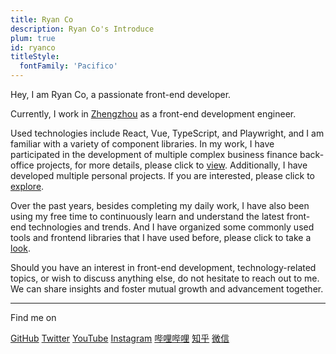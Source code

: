 ```yaml
---
title: Ryan Co
description: Ryan Co's Introduce
plum: true
id: ryanco
titleStyle:
  fontFamily: 'Pacifico'
---
```


Hey, I am Ryan Co, a passionate front-end developer.

Currently, I work in [Zhengzhou](https://maps.app.goo.gl/5QSUAwVa8WJZyUFX9) as a front-end development engineer.

Used technologies include React, Vue, TypeScript, and Playwright, and I am familiar with a variety of component libraries. In my work, I have participated in the development of multiple complex business finance back-office projects, for more details, please click to [view](/projects). Additionally, I have developed multiple personal projects. If you are interested, please click to [explore](/demos).

<!-- MdItReplace workyears dynamically calculate the number of years of service -->

Over the past <WordYear/> years, besides completing my daily work, I have also been using my free time to continuously learn and understand the latest front-end technologies and trends. And I have organized some commonly used tools and frontend libraries that I have used before, please click to take a [look](/navs).

Should you have an interest in front-end development, technology-related topics, or wish to discuss anything else, do not hesitate to reach out to me. We can share insights and foster mutual growth and advancement together.

<div flex-auto />

---

Find me on

<p flex="~ gap-3 wrap" class="mt--2!">
  <a href="https://github.com/rr210" target="_blank"><span op75 i-simple-icons-github /> GitHub</a>
  <a href="https://x.com/ryan7co" target="_blank"><span op75 i-ri-twitter-x-fill /> Twitter</a>
  <a href="https://www.youtube.com/@coRyan" target="_blank"><span op75 i-simple-icons-youtube /> YouTube</a>
  <a href="https://www.instagram.com/ryanco007" target="_blank"><span op75 i-simple-icons-instagram /> Instagram</a>
  <a href="https://space.bilibili.com/417034781" target="_blank"><span op75 i-simple-icons-bilibili /> 哔哩哔哩</a>
  <a href="https://www.zhihu.com/people/iui9" target="_blank"><span op75 i-simple-icons-zhihu /> 知乎</a>
  <a href="https://mp.weixin.qq.com/s/fQlYFI0aCwrow11HMJwkEw" target="_blank"><span op75 i-simple-icons-wechat /> 微信</a>
</p>
